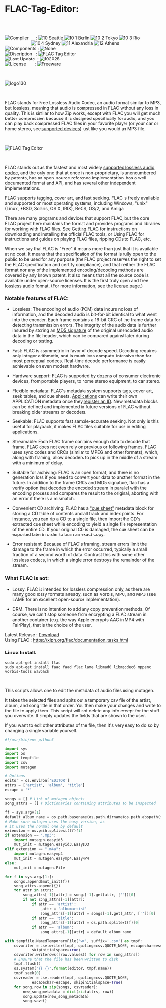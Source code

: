 # FLAC-Tag-Editor:

</br>

</br>

![Compiler](https://github.com/user-attachments/assets/a916143d-3f1b-4e1f-b1e0-1067ef9e0401) &nbsp;&nbsp;&nbsp;&nbsp;&nbsp;: ![10 Seattle](https://github.com/user-attachments/assets/c70b7f21-688a-4239-87c9-9a03a8ff25ab) ![10 1 Berlin](https://github.com/user-attachments/assets/bdcd48fc-9f09-4830-b82e-d38c20492362) ![10 2 Tokyo](https://github.com/user-attachments/assets/5bdb9f86-7f44-4f7e-aed2-dd08de170bd5) ![10 3 Rio](https://github.com/user-attachments/assets/e7d09817-54b6-4d71-a373-22ee179cd49c)   
&nbsp;&nbsp;&nbsp;&nbsp;&nbsp;&nbsp;&nbsp;&nbsp;&nbsp;&nbsp;&nbsp;&nbsp;&nbsp;&nbsp;&nbsp;&nbsp;&nbsp;&nbsp;&nbsp;&nbsp;&nbsp;![10 4 Sydney](https://github.com/user-attachments/assets/e75342ca-1e24-4a7e-8fe3-ce22f307d881) ![11 Alexandria](https://github.com/user-attachments/assets/64f150d0-286a-4edd-acab-9f77f92d68ad) ![12 Athens](https://github.com/user-attachments/assets/59700807-6abf-4e6d-9439-5dc70fc0ceca)  
![Components](https://github.com/user-attachments/assets/d6a7a7a4-f10e-4df1-9c4f-b4a1a8db7f0e) : ![None](https://github.com/user-attachments/assets/30ebe930-c928-4aaf-a8e1-5f68ec1ff349)  
![Discription](https://github.com/user-attachments/assets/4a778202-1072-463a-bfa3-842226e300af) &nbsp;&nbsp;: ![FLAC Tag Editor](https://github.com/user-attachments/assets/7e513d6b-5817-4efa-8602-30c9cace5cc0)  
![Last Update](https://github.com/user-attachments/assets/e1d05f21-2a01-4ecf-94f3-b7bdff4d44dd) &nbsp;: ![102025](https://github.com/user-attachments/assets/62cea8cc-bd7d-49bd-b920-5590016735c0)  
![License](https://github.com/user-attachments/assets/ff71a38b-8813-4a79-8774-09a2f3893b48) &nbsp;&nbsp;&nbsp;&nbsp;&nbsp;&nbsp;: ![Freeware](https://github.com/user-attachments/assets/1fea2bbf-b296-4152-badd-e1cdae115c43)

</br>

![logo130](https://github.com/user-attachments/assets/f3c762cd-ed2a-4c04-a5e9-4bed9a0d8b8c)

</br>

FLAC stands for Free Lossless Audio Codec, an audio format similar to MP3, but lossless, meaning that audio is compressed in FLAC without any loss in quality. This is similar to how Zip works, except with FLAC you will get much better compression because it is designed specifically for audio, and you can play back compressed FLAC files in your favorite player (or your car or home stereo, see [supported devices](https://xiph.org/flac/links.html#hardware)) just like you would an MP3 file.

</br>

![FLAC Tag Editor](https://github.com/user-attachments/assets/353632d6-23fc-4708-9dfb-085cd4de5ce4)

</br>

FLAC stands out as the fastest and most widely [supported lossless audio codec](https://wiki.hydrogenaudio.org/index.php?title=Lossless_comparison), and the only one that at once is non-proprietary, is unencumbered by patents, has an open-source reference implementation, has a well documented format and API, and has several other independent implementations.

FLAC supports tagging, cover art, and fast seeking. FLAC is freely available and supported on most operating systems, including Windows, "unix" (Linux, *BSD, Solaris, OS X, IRIX), BeOS, OS/2, and Amiga.

There are many programs and devices that support FLAC, but the core FLAC project here maintains the format and provides programs and libraries for working with FLAC files. See [Getting FLAC](https://xiph.org/flac/download.html) for instructions on downloading and installing the official FLAC tools, or Using FLAC for instructions and guides on playing FLAC files, ripping CDs to FLAC, etc.

When we say that FLAC is "Free" it means more than just that it is available at no cost. It means that the specification of the format is fully open to the public to be used for any purpose (the FLAC project reserves the right to set the FLAC specification and certify compliance), and that neither the FLAC format nor any of the implemented encoding/decoding methods are covered by any known patent. It also means that all the source code is available under open-source licenses. It is the first truly open and free lossless audio format. (For more information, see the [license page](https://xiph.org/flac/license.html).)

### Notable features of FLAC:

* Lossless: The encoding of audio (PCM) data incurs no loss of information, and the decoded audio is bit-for-bit identical to what went into the encoder. Each frame contains a 16-bit CRC of the frame data for detecting transmission errors. The integrity of the audio data is further insured by storing an [MD5 signature](https://en.wikipedia.org/wiki/MD5) of the original unencoded audio data in the file header, which can be compared against later during decoding or testing.

* Fast: FLAC is asymmetric in favor of decode speed. Decoding requires only integer arithmetic, and is much less compute-intensive than for most perceptual codecs. Real-time decode performance is easily achievable on even modest hardware.

* Hardware support: FLAC is supported by dozens of consumer electronic devices, from portable players, to home stereo equipment, to car stereo.

* Flexible metadata: FLAC's metadata system supports tags, cover art, seek tables, and cue sheets. [Applications](https://xiph.org/flac/format.html#def_APPLICATION) can write their own APPLICATION metadata once they
[register an ID](https://xiph.org/flac/id.html). New metadata blocks can be defined and implemented in future versions of FLAC without breaking older streams or decoders.

* Seekable: FLAC supports fast sample-accurate seeking. Not only is this useful for playback, it makes FLAC files suitable for use in editing applications.

* Streamable: Each FLAC frame contains enough data to decode that frame. FLAC does not even rely on previous or following frames. FLAC uses sync codes and CRCs (similar to MPEG and other formats), which, along with framing, allow decoders to pick up in the middle of a stream with a minimum of delay.

* Suitable for archiving: FLAC is an open format, and there is no generation loss if you need to convert your data to another format in the future. In addition to the frame CRCs and MD5 signature, flac has a verify option that decodes the encoded stream in parallel with the encoding process and compares the result to the original, aborting with an error if there is a mismatch.

* Convenient CD archiving: FLAC has a ["cue sheet"](https://xiph.org/flac/format.html#def_CUESHEET) metadata block for storing a CD table of contents and all track and index points. For instance, you can rip a CD to a single file, then import the CD's extracted cue sheet while encoding to yield a single file representation of the entire CD. If your original CD is damaged, the cue sheet can be exported later in order to burn an exact copy.

* Error resistant: Because of FLAC's framing, stream errors limit the damage to the frame in which the error occurred, typically a small fraction of a second worth of data. Contrast this with some other lossless codecs, in which a single error destroys the remainder of the stream.

### What FLAC is not:

* Lossy. FLAC is intended for lossless compression only, as there are many good lossy formats already, such as Vorbis, MPC, and MP3 (see LAME for an excellent open-source implementation).

* DRM. There is no intention to add any copy prevention methods. Of course, we can't stop someone from encrypting a FLAC stream in another container (e.g. the way Apple encrypts AAC in MP4 with FairPlay), that is the choice of the user.

Latest Release : [Download](https://xiph.org/flac/)  
Using FLAC : https://xiph.org/flac/documentation_tasks.html

### Linux Install:

```
sudo apt-get install flac
sudo apt-get install faac faad flac lame libmad0 libmpcdec6 mppenc vorbis-tools wavpack 
```

</br>

This scripts allows one to edit the metadata of audio files using mutagen.

It takes the selected files and spits out a temporary csv file of the artist, album, and song title in that order. You then make your changes and write to the file to apply them. This script will not delete any info except for the stuff you overwrite. It simply updates the fields that are shown to the user.

If you want to edit other attributes of the file, then it's very easy to do so by changing a single variable yourself.

```python
#!/usr/bin/env python3

import sys
import os
import tempfile
import csv
import mutagen

# Options
editor = os.environ['EDITOR']
attrs = ['artist', 'album', 'title']
escape = '*'

songs = [] # List of mutagen objects
song_attrs = [] # Dictionaries containing attributes to be inspected

ff = sys.argv[1]
default_album_name = os.path.basename(os.path.dirname(os.path.abspath(ff)))
# Make sure mutagen uses the easy version, as
# it uses the normal one by default
extension = os.path.splitext(ff)[1] 
if extension == ".mp3":
    import mutagen.easyid3
    mut_init = mutagen.easyid3.EasyID3
elif extension == ".m4a":
    import mutagen.easymp4
    mut_init = mutagen.easymp4.EasyMP4
else:
    mut_init = mutagen.File

for f in sys.argv[1:]:
    songs.append(mut_init(f))
    song_attrs.append({})
    for attr in attrs:
        song_attrs[-1][attr] = songs[-1].get(attr, [''])[0]
        if not song_attrs[-1][attr]:
            if attr == 'artist':
                _attr = 'albumartist'
                song_attrs[-1][attr] = songs[-1].get(_attr, [''])[0]
            if attr == 'title':
                song_attrs[-1][attr] = os.path.splitext(f)[0]
            if attr == 'album':
                song_attrs[-1][attr] = default_album_name

with tempfile.NamedTemporaryFile('w+', suffix='.csv') as tmpf:
    csvwriter = csv.writer(tmpf, quoting=csv.QUOTE_NONE, escapechar=escape,
            skipinitialspace=True)
    csvwriter.writerows([row.values() for row in song_attrs])
    # Ensure that the file has been written to disk
    tmpf.flush()
    os.system("{} {}".format(editor, tmpf.name))
    tmpf.seek(0)
    csvreader = csv.reader(tmpf, quoting=csv.QUOTE_NONE,
            escapechar=escape, skipinitialspace=True)
    for song,row in zip(songs, csvreader):
        new_song_metadata = dict(zip(attrs, row))
        song.update(new_song_metadata)
        song.save()
```

